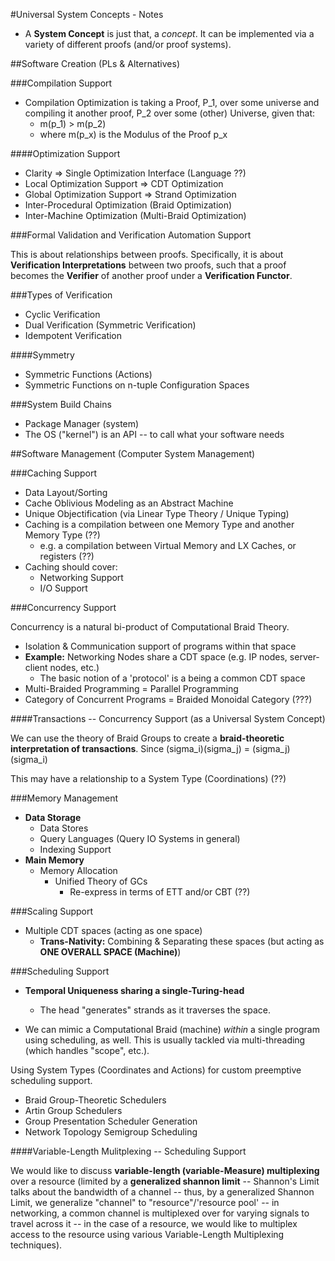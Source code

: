 #Universal System Concepts - Notes

- A **System Concept** is just that, a *concept*. It can be implemented via a variety of different proofs (and/or proof systems).

##Software Creation (PLs & Alternatives)

###Compilation Support

- Compilation Optimization is taking a Proof, P\_1, over some universe and compiling it another proof, P\_2 over some (other) Universe, given that:
	- m(p\_1) > m(p\_2)
	- where m(p\_x) is the Modulus of the Proof p\_x

####Optimization Support

- Clarity => Single Optimization Interface (Language ??)
- Local Optimization Support => CDT Optimization
- Global Optimization Support => Strand Optimization
- Inter-Procedural Optimization (Braid Optimization)
- Inter-Machine Optimization (Multi-Braid Optimization)

###Formal Validation and Verification Automation Support

This is about relationships between proofs. Specifically, it is about **Verification Interpretations** between two proofs, such that a proof becomes the **Verifier** of another proof under a **Verification Functor**.

###Types of Verification

- Cyclic Verification
- Dual Verification (Symmetric Verification)
- Idempotent Verification

####Symmetry

- Symmetric Functions (Actions)
- Symmetric Functions on n-tuple Configuration Spaces

###System Build Chains

- Package Manager (system)
- The OS ("kernel") is an API -- to call what your software needs

##Software Management (Computer System Management)

###Caching Support

- Data Layout/Sorting 
- Cache Oblivious Modeling as an Abstract Machine
- Unique Objectification (via Linear Type Theory / Unique Typing)
- Caching is a compilation between one Memory Type and another Memory Type (??)
	- e.g. a compilation between Virtual Memory and LX Caches, or registers (??)
- Caching should cover:
	- Networking Support
	- I/O Support


###Concurrency Support

Concurrency is a natural bi-product of Computational Braid Theory.

- Isolation & Communication support of programs within that space
- **Example:** Networking Nodes share a CDT space (e.g. IP nodes, server-client nodes, etc.)
	- The basic notion of a 'protocol' is a being a common CDT space
- Multi-Braided Programming = Parallel Programming
- Category of Concurrent Programs = Braided Monoidal Category (???)


####Transactions -- Concurrency Support (as a Universal System Concept)

We can use the theory of Braid Groups to create a **braid-theoretic interpretation of transactions**. Since (sigma\_i)(sigma\_j) = (sigma\_j)(sigma\_i)

This may have a relationship to a System Type (Coordinations) (??)

###Memory Management

- **Data Storage**
	- Data Stores
	- Query Languages (Query IO Systems in general)
	- Indexing Support
- **Main Memory**
	- Memory Allocation
		- Unified Theory of GCs
			- Re-express in terms of ETT and/or CBT (??) 


###Scaling Support

- Multiple CDT spaces (acting as one space)
	- **Trans-Nativity:** Combining & Separating these spaces (but acting as **ONE OVERALL SPACE (Machine)**)


###Scheduling Support

- **Temporal Uniqueness sharing a single-Turing-head**
	- The head "generates" strands as it traverses the space.

- We can mimic a Computational Braid (machine) *within* a single program using scheduling, as well. This is usually tackled via multi-threading (which handles "scope", etc.).

Using System Types (Coordinates and Actions) for custom preemptive scheduling support.

- Braid Group-Theoretic Schedulers
- Artin Group Schedulers
- Group Presentation Scheduler Generation
- Network Topology Semigroup Scheduling


####Variable-Length Mulitplexing -- Scheduling Support

We would like to discuss **variable-length (variable-Measure) multiplexing** over a resource (limited by a **generalized shannon limit** -- Shannon's Limit talks about the bandwidth of a channel -- thus, by a generalized Shannon Limit, we generalize "channel" to "resource"/'resource pool' -- in networking, a common channel is multiplexed over for varying signals to travel across it -- in the case of a resource, we would like to multiplex access to the resource using various Variable-Length Multiplexing techniques).

